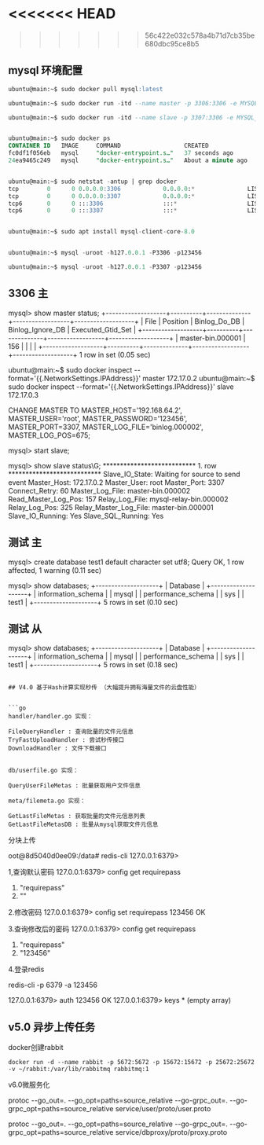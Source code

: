 <<<<<<< HEAD
=======

>>>>>>> 56c422e032c578a4b71d7cb35be680dbc95ce8b5

## mysql 环境配置

```sql
ubuntu@main:~$ sudo docker pull mysql:latest

ubuntu@main:~$ sudo docker run -itd --name master -p 3306:3306 -e MYSQL_ROOT_PASSWORD=123456 mysql

ubuntu@main:~$ sudo docker run -itd --name slave -p 3307:3306 -e MYSQL_ROOT_PASSWORD=123456 mysql


ubuntu@main:~$ sudo docker ps
CONTAINER ID   IMAGE     COMMAND                  CREATED              STATUS              PORTS                                                  NAMES
fc0df1f056eb   mysql     "docker-entrypoint.s…"   37 seconds ago       Up 35 seconds       33060/tcp, 0.0.0.0:3307->3306/tcp, :::3307->3306/tcp   slave
24ea9465c249   mysql     "docker-entrypoint.s…"   About a minute ago   Up About a minute   0.0.0.0:3306->3306/tcp, :::3306->3306/tcp, 33060/tcp   master


ubuntu@main:~$ sudo netstat -antup | grep docker
tcp        0      0 0.0.0.0:3306            0.0.0.0:*               LISTEN      13031/docker-proxy
tcp        0      0 0.0.0.0:3307            0.0.0.0:*               LISTEN      13291/docker-proxy
tcp6       0      0 :::3306                 :::*                    LISTEN      13037/docker-proxy
tcp6       0      0 :::3307                 :::*                    LISTEN      13296/docker-proxy


ubuntu@main:~$ sudo apt install mysql-client-core-8.0


ubuntu@main:~$ mysql -uroot -h127.0.0.1 -P3306 -p123456

ubuntu@main:~$ mysql -uroot -h127.0.0.1 -P3307 -p123456


```
## 3306 主

mysql> show master status;
+-------------------+----------+--------------+------------------+-------------------+
| File              | Position | Binlog_Do_DB | Binlog_Ignore_DB | Executed_Gtid_Set |
+-------------------+----------+--------------+------------------+-------------------+
| master-bin.000001 |      156 |              |                  |                   |
+-------------------+----------+--------------+------------------+-------------------+
1 row in set (0.05 sec)




ubuntu@main:~$ sudo docker inspect --format='{{.NetworkSettings.IPAddress}}' master
172.17.0.2
ubuntu@main:~$ sudo docker inspect --format='{{.NetworkSettings.IPAddress}}' slave
172.17.0.3



CHANGE MASTER TO
  MASTER_HOST='192.168.64.2',
  MASTER_USER='root',
  MASTER_PASSWORD='123456',
  MASTER_PORT=3307,
  MASTER_LOG_FILE='binlog.000002',
  MASTER_LOG_POS=675;







mysql> start slave;

mysql> show slave status\G;
*************************** 1. row ***************************
               Slave_IO_State: Waiting for source to send event
                  Master_Host: 172.17.0.2
                  Master_User: root
                  Master_Port: 3307
                Connect_Retry: 60
              Master_Log_File: master-bin.000002
          Read_Master_Log_Pos: 157
               Relay_Log_File: mysql-relay-bin.000002
                Relay_Log_Pos: 325
        Relay_Master_Log_File: master-bin.000001
             Slave_IO_Running: Yes
            Slave_SQL_Running: Yes






## 测试 主

mysql> create database test1 default character set utf8;
Query OK, 1 row affected, 1 warning (0.11 sec)

mysql> show databases;
+--------------------+
| Database           |
+--------------------+
| information_schema |
| mysql              |
| performance_schema |
| sys                |
| test1              |
+--------------------+
5 rows in set (0.10 sec)

## 测试 从

mysql> show databases;
+--------------------+
| Database           |
+--------------------+
| information_schema |
| mysql              |
| performance_schema |
| sys                |
| test1              |
+--------------------+
5 rows in set (0.18 sec)



```

## V4.0 基于Hash计算实现秒传 （大幅提升拥有海量文件的云盘性能）


```go
handler/handler.go 实现：

FileQueryHandler : 查询批量的文件元信息
TryFastUploadHandler : 尝试秒传接口
DownloadHandler : 文件下载接口


db/userfile.go 实现：

QueryUserFileMetas : 批量获取用户文件信息

meta/filemeta.go 实现：

GetLastFileMetas : 获取批量的文件元信息列表
GetLastFileMetasDB : 批量从mysql获取文件元信息

```
分块上传

oot@8d5040d0ee09:/data# redis-cli
127.0.0.1:6379>

1,查询默认密码
127.0.0.1:6379>  config get requirepass
1) "requirepass"
2) ""

2.修改密码
127.0.0.1:6379> config set requirepass 123456
OK

3.查询修改后的密码
127.0.0.1:6379> config get requirepass
1) "requirepass"
2) "123456"

 4.登录redis

 redis-cli -p 6379 -a 123456



 127.0.0.1:6379> auth 123456
OK
127.0.0.1:6379> keys *
(empty array)

## v5.0 异步上传任务

docker创建rabbit
```
docker run -d --name rabbit -p 5672:5672 -p 15672:15672 -p 25672:25672 -v ~/rabbit:/var/lib/rabbitmq rabbitmq:1
```

v6.0微服务化

protoc --go_out=. --go_opt=paths=source_relative --go-grpc_out=. --go-grpc_opt=paths=source_relative service/user/proto/user.proto

protoc --go_out=. --go_opt=paths=source_relative --go-grpc_out=. --go-grpc_opt=paths=source_relative service/dbproxy/proto/proxy.proto